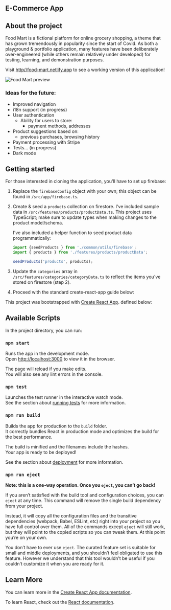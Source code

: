 ## E-Commerce App
## About the project
Food Mart is a fictional platform for online grocery shopping, a theme that has grown tremendously in popularity since the start of Covid. As both a playground & portfolio application, many features have been deliberately over-engineered (while others remain relatively under developed) for testing, learning, and demonstration purposes.

Visit [http//food-mart.netlify.app](http://food-mart.netlify.app) to see a working version of this application!

![Food Mart preview](https://firebasestorage.googleapis.com/v0/b/e-commerce-app-250.appspot.com/o/images%2Fapp-preview.png?alt=media&token=5209d4fa-ca7e-435d-990b-fe0906b58274)

### Ideas for the future:
- Improved navigation
- i18n support (in progress)
- User authentication
  - Ability for users to store:
    - payment methods, addresses
- Product suggestions based on:
  - previous purchases, browsing history
- Payment processing with Stripe
- Tests... (in progress)
- Dark mode

## Getting started
For those interested in cloning the application, you'll have to set up firebase:
1. Replace the `firebaseConfig` object with your own; this object can be found in `/src/app/firebase.ts`.

2. Create & seed a `products` collection on firestore. I've included sample data in `/src/features/products/productData.ts`. This project uses TypeScript; make sure to update types when making changes to the product model/schema.

    I've also included a helper function to seed product data programmatically:
    ```ts
    import {seedProducts } from './common/utils/firebase';
    import { products } from './features/products/productData';

    seedProducts('products', products);
    ```

3. Update the `categories` array in `/src/features/categories/categoryData.ts` to reflect the items you've stored on firestore (step 2).
4. Proceed with the standard create-react-app guide below:

This project was bootstrapped with [Create React App](https://github.com/facebook/create-react-app). defined below:

## Available Scripts

In the project directory, you can run:

### `npm start`

Runs the app in the development mode.\
Open [http://localhost:3000](http://localhost:3000) to view it in the browser.

The page will reload if you make edits.\
You will also see any lint errors in the console.

### `npm test`

Launches the test runner in the interactive watch mode.\
See the section about [running tests](https://facebook.github.io/create-react-app/docs/running-tests) for more information.

### `npm run build`

Builds the app for production to the `build` folder.\
It correctly bundles React in production mode and optimizes the build for the best performance.

The build is minified and the filenames include the hashes.\
Your app is ready to be deployed!

See the section about [deployment](https://facebook.github.io/create-react-app/docs/deployment) for more information.

### `npm run eject`

**Note: this is a one-way operation. Once you `eject`, you can’t go back!**

If you aren’t satisfied with the build tool and configuration choices, you can `eject` at any time. This command will remove the single build dependency from your project.

Instead, it will copy all the configuration files and the transitive dependencies (webpack, Babel, ESLint, etc) right into your project so you have full control over them. All of the commands except `eject` will still work, but they will point to the copied scripts so you can tweak them. At this point you’re on your own.

You don’t have to ever use `eject`. The curated feature set is suitable for small and middle deployments, and you shouldn’t feel obligated to use this feature. However we understand that this tool wouldn’t be useful if you couldn’t customize it when you are ready for it.

## Learn More

You can learn more in the [Create React App documentation](https://facebook.github.io/create-react-app/docs/getting-started).

To learn React, check out the [React documentation](https://reactjs.org/).
